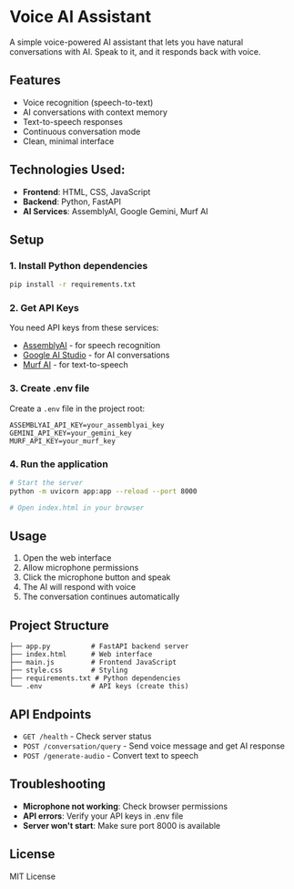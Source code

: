 # Voice AI Assistant

A simple voice-powered AI assistant that lets you have natural conversations with AI. Speak to it, and it responds back with voice.

## Features

- Voice recognition (speech-to-text)
- AI conversations with context memory
- Text-to-speech responses
- Continuous conversation mode
- Clean, minimal interface

## Technologies Used: 

- **Frontend**: HTML, CSS, JavaScript
- **Backend**: Python, FastAPI
- **AI Services**: AssemblyAI, Google Gemini, Murf AI

## Setup

### 1. Install Python dependencies
```bash
pip install -r requirements.txt
```

### 2. Get API Keys
You need API keys from these services:
- [AssemblyAI](https://www.assemblyai.com/) - for speech recognition
- [Google AI Studio](https://makersuite.google.com/) - for AI conversations
- [Murf AI](https://murf.ai/) - for text-to-speech

### 3. Create .env file
Create a `.env` file in the project root:
```
ASSEMBLYAI_API_KEY=your_assemblyai_key
GEMINI_API_KEY=your_gemini_key
MURF_API_KEY=your_murf_key
```

### 4. Run the application
```bash
# Start the server
python -m uvicorn app:app --reload --port 8000

# Open index.html in your browser
```

## Usage

1. Open the web interface
2. Allow microphone permissions
3. Click the microphone button and speak
4. The AI will respond with voice
5. The conversation continues automatically

## Project Structure

```
├── app.py          # FastAPI backend server
├── index.html      # Web interface
├── main.js         # Frontend JavaScript
├── style.css       # Styling
├── requirements.txt # Python dependencies
└── .env            # API keys (create this)
```

## API Endpoints

- `GET /health` - Check server status
- `POST /conversation/query` - Send voice message and get AI response
- `POST /generate-audio` - Convert text to speech

## Troubleshooting

- **Microphone not working**: Check browser permissions
- **API errors**: Verify your API keys in .env file
- **Server won't start**: Make sure port 8000 is available

## License

MIT License
